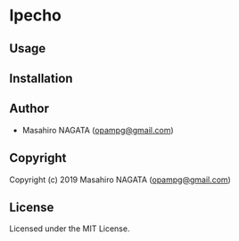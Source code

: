 # Ipecho

## Usage

## Installation

## Author

* Masahiro NAGATA (opampg@gmail.com)

## Copyright

Copyright (c) 2019 Masahiro NAGATA (opampg@gmail.com)

## License

Licensed under the MIT License.
